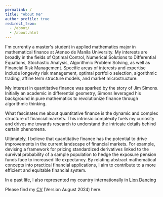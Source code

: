 ```yaml
---
permalink: /
title: "About Me"
author_profile: true
redirect_from: 
  - /about/
  - /about.html
---
```

I'm currently a master's student in applied mathematics major in mathematical finance at Ateneo de Manila University. My interests are broadly in the fields of Optimal Control, Numerical Solutions to Differential Equations, Stochastic Analysis, Algorithmic Problem Solving, as well as Financial Risk Management. Specific areas of interests and expertise include longevity risk management, optimal portfolio selection, algorithmic trading, affine term structure models, and market microstructure.

My interest in quantitative finance was sparked by the story of Jim Simons. Initially an academic in differential geometry, Simons leveraged his background in pure mathematics to revolutionize finance through algorithmic thinking.

What fascinates me about quantitative finance is the dynamic and complex structure of financial markets. This intrinsic complexity fuels my curiosity and drives me towards research to understand the intricate details behind certain phenomena. 

Ultimately, I believe that quantitative finance has the potential to drive improvements in the current landscape of financial markets. For example, devising a framework for pricing standardized derivatives linked to the survival probability of a sample population to hedge the exposure pension funds face to increased life expectancy. By relating abstract mathematical concepts into practical financial applications, I aim to contribute to a more efficient and equitable financial system.

In a past life, I also represented my country internationally in [Lion Dancing](https://github.com/kenrickraymond/kenrickraymond.github.io/images/Malaysia.png)

Please find my [CV](https://github.com/kenrickraymond/kenrickraymond.github.io/files/KENRICK_RAYMOND_SO_ACADEMIC_CV.pdf) (Version August 2024) here.